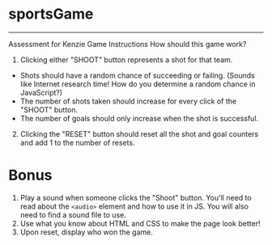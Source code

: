 # sportsGame
----
 Assessment for Kenzie
Game Instructions
How should this game work?
<br>
1.  Clicking either "SHOOT" button represents a shot for that team.
*  Shots should have a random chance of succeeding or failing. (Sounds like Internet research time! How do you determine a random chance in JavaScript?)
*  The number of shots taken should increase for every click of the "SHOOT" button.
*  The number of goals should only increase when the shot is successful.
2.  Clicking the "RESET" button should reset all the shot and goal counters and add 1 to the number of resets.
#  Bonus
1.  Play a sound when someone clicks the "Shoot" button. You'll need to read about the `<audio>` element and how to use it in JS. You will also need to find a sound file to use.
2.  Use what you know about HTML and CSS to make the page look better!
3.  Upon reset, display who won the game.
